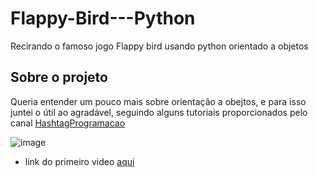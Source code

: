 # Flappy-Bird---Python
Recirando o famoso jogo Flappy bird usando python orientado a objetos

## Sobre o projeto

Queria entender um pouco mais sobre orientação a obejtos, e para isso juntei o útil ao agradável, seguindo alguns tutoriais proporcionados pelo canal [HashtagProgramacao](https://www.youtube.com/@HashtagProgramacao)

![image](https://user-images.githubusercontent.com/97187847/205143262-9913d6e3-2987-46f8-a8f4-1b8fd7e22d37.png)

- link do primeiro video [aqui](https://www.youtube.com/watch?v=GMDb2jtzKZQ&ab_channel=HashtagPrograma%C3%A7%C3%A3o)
